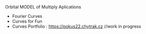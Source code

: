 Orbital MODEL of Multiply Aplications
* Fourier Curves
* Curves for Fun
* Curves Portfolio : https://pokus22.chytrak.cz //work in progress
